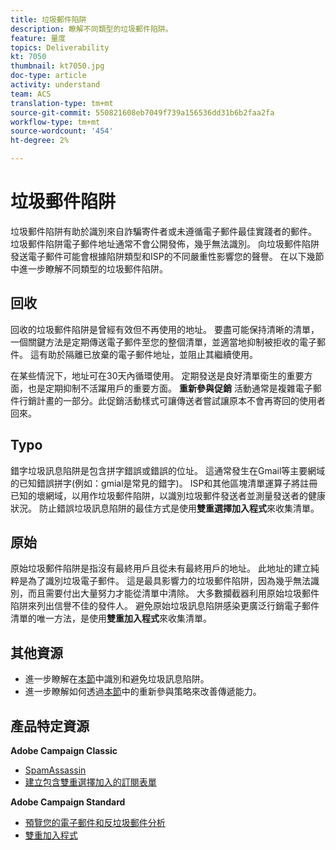 ```yaml
---
title: 垃圾郵件陷阱
description: 瞭解不同類型的垃圾郵件陷阱。
feature: 量度
topics: Deliverability
kt: 7050
thumbnail: kt7050.jpg
doc-type: article
activity: understand
team: ACS
translation-type: tm+mt
source-git-commit: 550821608eb7049f739a156536dd31b6b2faa2fa
workflow-type: tm+mt
source-wordcount: '454'
ht-degree: 2%

---
```



# 垃圾郵件陷阱

垃圾郵件陷阱有助於識別來自詐騙寄件者或未遵循電子郵件最佳實踐者的郵件。 垃圾郵件陷阱電子郵件地址通常不會公開發佈，幾乎無法識別。 向垃圾郵件陷阱發送電子郵件可能會根據陷阱類型和ISP的不同嚴重性影響您的聲譽。 在以下幾節中進一步瞭解不同類型的垃圾郵件陷阱。

## 回收

回收的垃圾郵件陷阱是曾經有效但不再使用的地址。 要盡可能保持清晰的清單，一個關鍵方法是定期傳送電子郵件至您的整個清單，並適當地抑制被拒收的電子郵件。 這有助於隔離已放棄的電子郵件地址，並阻止其繼續使用。

在某些情況下，地址可在30天內循環使用。 定期發送是良好清單衛生的重要方面，也是定期抑制不活躍用戶的重要方面。 **重新參與促銷** 活動通常是複雜電子郵件行銷計畫的一部分。此促銷活動樣式可讓傳送者嘗試讓原本不會再寄回的使用者回來。

## Typo

錯字垃圾訊息陷阱是包含拼字錯誤或錯誤的位址。 這通常發生在Gmail等主要網域的已知錯誤拼字(例如：gmial是常見的錯字)。 ISP和其他區塊清單運算子將註冊已知的壞網域，以用作垃圾郵件陷阱，以識別垃圾郵件發送者並測量發送者的健康狀況。 防止錯誤垃圾訊息陷阱的最佳方式是使用&#x200B;**雙重選擇加入程式**&#x200B;來收集清單。

## 原始

原始垃圾郵件陷阱是指沒有最終用戶且從未有最終用戶的地址。 此地址的建立純粹是為了識別垃圾電子郵件。 這是最具影響力的垃圾郵件陷阱，因為幾乎無法識別，而且需要付出大量努力才能從清單中清除。 大多數攔截器利用原始垃圾郵件陷阱來列出信譽不佳的發件人。 避免原始垃圾訊息陷阱感染更廣泛行銷電子郵件清單的唯一方法，是使用&#x200B;**雙重加入程式**&#x200B;來收集清單。

## 其他資源

* 進一步瞭解在[本節](/help/additional-resources/all-about-spam-traps.md)中識別和避免垃圾訊息陷阱。
* 進一步瞭解如何透過[本節](/help/additional-resources/re-engagement.md)中的重新參與策略來改善傳遞能力。

## 產品特定資源

**Adobe Campaign Classic**

* [SpamAssassin](https://experienceleague.adobe.com/docs/campaign-classic/using/sending-messages/deliverability-management/spamassassin.html?lang=en#using-spamassassin)
* [建立包含雙重選擇加入的訂閱表單](https://experienceleague.adobe.com/docs/campaign-classic/using/designing-content/web-forms/use-cases--web-forms.html?lang=en#create-a-subscription--form-with-double-opt-in)

**Adobe Campaign Standard**

* [預覽您的電子郵件和反垃圾郵件分析](https://experienceleague.adobe.com/docs/campaign-standard-learn/tutorials/designing-content/email-designer/preview-your-email.html#designing-content)
* [雙重加入程式](https://experienceleague.adobe.com/docs/campaign-standard/using/communication-channels/landing-pages/setting-up-a-double-opt-in-process.html?lang=en#communication-channels)

